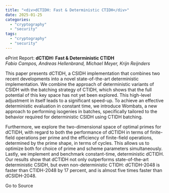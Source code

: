```yaml
---
title: "<div>dCTIDH: Fast & Deterministic CTIDH</div>"
date: 2025-01-25
categories: 
  - "cryptography"
  - "security"
tags: 
  - "cryptography"
  - "security"
---
```


ePrint Report: **dCTIDH: Fast & Deterministic CTIDH**  
_Fabio Campos, Andreas Hellenbrand, Michael Meyer, Krijn Reijnders_

This paper presents dCTIDH, a CSIDH implementation that combines two recent developments into a novel state-of-the-art deterministic implementation. We combine the approach of deterministic variants of CSIDH with the batching strategy of CTIDH, which shows that the full potential of this key space has not yet been explored. This high-level adjustment in itself leads to a significant speed-up. To achieve an effective deterministic evaluation in constant time, we introduce Wombats, a new approach to performing isogenies in batches, specifically tailored to the behavior required for deterministic CSIDH using CTIDH batching.  
  
Furthermore, we explore the two-dimensional space of optimal primes for dCTIDH, with regard to both the performance of dCTIDH in terms of finite-field operations per prime and the efficiency of finite-field operations, determined by the prime shape, in terms of cycles. This allows us to optimize both for choice of prime and scheme parameters simultaneously. Lastly, we implement and benchmark constant-time, deterministic dCTIDH. Our results show that dCTIDH not only outperforms state-of-the-art deterministic CSIDH, but even non-deterministic CTIDH: dCTIDH-2048 is faster than CTIDH-2048 by 17 percent, and is almost five times faster than dCSIDH-2048.

Go to Source
